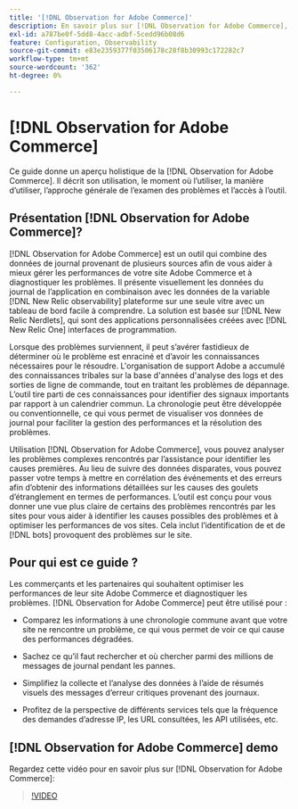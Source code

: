 ```yaml
---
title: '[!DNL Observation for Adobe Commerce]'
description: En savoir plus sur [!DNL Observation for Adobe Commerce], ses utilisations, le moment d’utilisation et comment y accéder.
exl-id: a787be0f-5dd8-4acc-adbf-5cedd96b08d6
feature: Configuration, Observability
source-git-commit: e83e2359377f03506178c28f8b30993c172282c7
workflow-type: tm+mt
source-wordcount: '362'
ht-degree: 0%

---
```


# [!DNL Observation for Adobe Commerce]

Ce guide donne un aperçu holistique de la [!DNL Observation for Adobe Commerce]. Il décrit son utilisation, le moment où l’utiliser, la manière d’utiliser, l’approche générale de l’examen des problèmes et l’accès à l’outil.

## Présentation [!DNL Observation for Adobe Commerce]?

[!DNL Observation for Adobe Commerce] est un outil qui combine des données de journal provenant de plusieurs sources afin de vous aider à mieux gérer les performances de votre site Adobe Commerce et à diagnostiquer les problèmes. Il présente visuellement les données du journal de l’application en combinaison avec les données de la variable [!DNL New Relic observability] plateforme sur une seule vitre avec un tableau de bord facile à comprendre. La solution est basée sur [!DNL New Relic Nerdlets], qui sont des applications personnalisées créées avec [!DNL New Relic One] interfaces de programmation.

Lorsque des problèmes surviennent, il peut s’avérer fastidieux de déterminer où le problème est enraciné et d’avoir les connaissances nécessaires pour le résoudre. L&#39;organisation de support Adobe a accumulé des connaissances tribales sur la base d&#39;années d&#39;analyse des logs et des sorties de ligne de commande, tout en traitant les problèmes de dépannage. L’outil tire parti de ces connaissances pour identifier des signaux importants par rapport à un calendrier commun. La chronologie peut être développée ou conventionnelle, ce qui vous permet de visualiser vos données de journal pour faciliter la gestion des performances et la résolution des problèmes.

Utilisation [!DNL Observation for Adobe Commerce], vous pouvez analyser les problèmes complexes rencontrés par l’assistance pour identifier les causes premières. Au lieu de suivre des données disparates, vous pouvez passer votre temps à mettre en corrélation des événements et des erreurs afin d’obtenir des informations détaillées sur les causes des goulets d’étranglement en termes de performances. L’outil est conçu pour vous donner une vue plus claire de certains des problèmes rencontrés par les sites pour vous aider à identifier les causes possibles des problèmes et à optimiser les performances de vos sites. Cela inclut l’identification de et de [!DNL bots] provoquent des problèmes sur le site.

## Pour qui est ce guide ?

Les commerçants et les partenaires qui souhaitent optimiser les performances de leur site Adobe Commerce et diagnostiquer les problèmes. [!DNL Observation for Adobe Commerce] peut être utilisé pour :

* Comparez les informations à une chronologie commune avant que votre site ne rencontre un problème, ce qui vous permet de voir ce qui cause des performances dégradées.

* Sachez ce qu’il faut rechercher et où chercher parmi des millions de messages de journal pendant les pannes.

* Simplifiez la collecte et l’analyse des données à l’aide de résumés visuels des messages d’erreur critiques provenant des journaux.

* Profitez de la perspective de différents services tels que la fréquence des demandes d’adresse IP, les URL consultées, les API utilisées, etc.

## [!DNL Observation for Adobe Commerce] demo

Regardez cette vidéo pour en savoir plus sur [!DNL Observation for Adobe Commerce]:

>[!VIDEO](https://video.tv.adobe.com/v/344444?quality=12)

